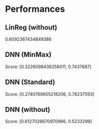 # Performances

## LinReg (without)

0.6092367434849386

## DNN (MinMax)

Score:  [0.3226098438258011, 0.7437887]

## DNN (Standard)

Score:  [0.2740769805218206, 0.78237593]

## DNN (without)

Score:  [0.6127026670970966, 0.5233299]
